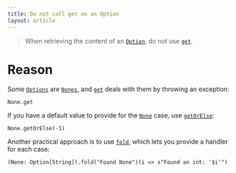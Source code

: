 ```yaml
---
title: Do not call get on an Option
layout: article
---
```


> When retrieving the content of an [`Option`], do not use [`get`].

# Reason

Some [`Options`][`Option`] are [`Nones`][`None`], and [`get`] deals with them by throwing an exception:

```tut:book:fail
None.get
```

If you have a default value to provide for the [`None`] case, use [`getOrElse`]:

```tut:book
None.getOrElse(-1)
```

Another practical approach is to use [`fold`], which lets you provide a handler for each case:

```tut:book
(None: Option[String]).fold("Found None")(i => s"Found an int: '$i'")
```

[`Option`]:https://www.scala-lang.org/api/2.12.8/scala/Option.html
[`None`]:https://www.scala-lang.org/api/2.12.8/scala/None$.html
[`get`]:https://www.scala-lang.org/api/2.12.8/scala/Option.html#get:A
[`getOrElse`]:https://www.scala-lang.org/api/2.12.8/scala/Option.html#getOrElse[B%3E:A](default:=%3EB):B
[`fold`]:https://www.scala-lang.org/api/2.12.8/scala/Option.html#fold[A1%3E:A](z:A1)(op:(A1,A1)=%3EA1):A1
